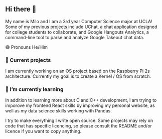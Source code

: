 ## Hi there 👋
My name is Milo and I am a 3rd year Computer Science major at UCLA! Some of my previous projects include UChat, a chat application designed for college students to collaborate, and Google Hangouts Analytics, a command-line tool to parse and analyze Google Takeout chat data. 

😄 Pronouns He/Him

### 🔭 Current projects
I am currently working on an OS project based on the Raspberry Pi 2s architecture. Currently my goal is to create a Kernel / OS from scratch.

### 🌱 I’m currently learning
In addition to learning more about C and C++ development, I am trying to imporove my frontend React skills by improving my personal website, as well as my data science skills working with Pandas.

I try to make everything I write open source. Some projects may rely on code that has specific licencing, so please consult the README and/or licence if you want to copy anything.

<!--
**milo-ucla/milo-ucla** is a ✨ _special_ ✨ repository because its `README.md` (this file) appears on your GitHub profile.

Here are some ideas to get you started:

- 🔭 I’m currently working on ...
- 🌱 I’m currently learning ...
- 👯 I’m looking to collaborate on ...
- 🤔 I’m looking for help with ...
- 💬 Ask me about ...
- 📫 How to reach me: ...
- 😄 Pronouns: ...
- ⚡ Fun fact: ...
-->
